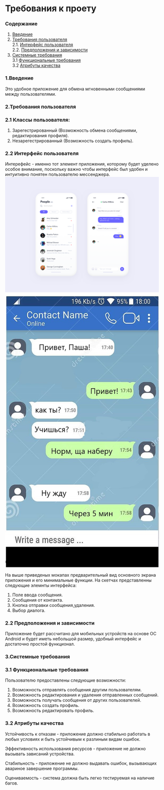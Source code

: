 # Требования к проету
### Содержание
1. [Введение](#1)
2. [Требования пользователя](#2) <br>
  2.1. [Интерфейс пользователя](#2.1) <br>
  2.2. [Предположения и зависимости](#2.3) <br>
3. [Системные требования](#3) <br>
  3.1 [Функциональные требования](#3.1) <br>
  3.2 [Атрибуты качества](#3.2) <br>


### 1.Введение<a name="1"></a>
	
  Это удобное приложение для обмена мгновенными сообщениями между пользователями.

### 2.Требования пользователя<a name="2"></a>
### 2.1 Классы пользователя:
1.	Зарегестрированный (Возможность обмена сообщениями, редактирования профиля).
2.	Незарегестрированный (Возможность создать профиль). 
### 2.2 Интерфейс пользователя<a name="2.1"></a>
Интерефейс - именно тот элемент приложения, которому будет уделено особое внимание, поскольку важно чтобы интерфейс был удобен и интуитивно понятен пользователю мессенджера.
![](https://github.com/PavelPiuta/Messenger/blob/main/documents/mc2.png)
![](https://github.com/PavelPiuta/Messenger/blob/main/documents/mc3.jpg)

На выше приведеных мокапах предварительный вид основного экрана приложения и его минимальные функции. На скетчах представленны следующие элемнты интерфейса:
1.	Поле ввода сообщения.
2.	Сообщения от контакта.
3.	Кнопка отправки сообщения,удаления.
4.	Выбор диалога.

### 2.2 Предположения и зависимости<a name="2.3"></a>
Приложение будет рассчитано для мобильных устройств на основе ОС Android  и будет иметь небольшой размер, удобный интерфейс и достаточно простой функционал.

### 3.Системные требования<a name="3"></a>
### 3.1 Функциональные требования<a name="3.1"></a>
Пользователю предоставлены следующие возможности:
1.	Возможность отправлять сообщения другим пользователям.
2.	Возможность редактирования и удаления отправленных сообщений.
3.	Возможность получать сообщения от других пользователей.
4.	Возможность создать профиль.
5.	Возможность редактировать профиль.

### 3.2 Атрибуты качества<a name="3.2"></a>

Устойчивость к отказам - приложение должно стабильно работать в любых условиях и быть устойчивым к разлиным видам ошибок.<br>

Эффективность использования ресурсов - приложение не должно вызывать зависаний устройства.<br>

Стабильность - приложение не должно выдавать  ошибок, вызывающих авариное завершение программы.<br>

Оцениваемость - система должна быть легко тестируемая на наличие багов.<br>


